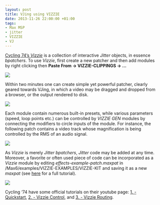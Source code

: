 ```yaml
---
layout: post
title: VJing using VIZZIE
date: 2013-11-26 22:00:00 +01:00
tags:
- Max MSP
- jitter
- VIZZIE
- VJ
---
```

[Cycling 74’s *Vizzie*](https://cycling74.com/articles/introducing-vizzie) is a collection of interactive *Jitter* objects, in essence *bpatchers*. To use *Vizzie*, first create a new patcher and then add modules by right clicking then **Paste From -> VIZZIE-CLIPPINGS -> …**

![]({{site.url}}/assets/images/posts/2013/13-11-26/01.png)

Within two minutes one can create simple yet powerful patcher, clearly geared towards VJing, in which a video may be dragged and dropped from a browser, or the output rendered to disk.

![]({{site.url}}/assets/images/posts/2013/13-11-26/02.png)

Each module contain numerous built-in presets, while various parameters (speed, loop points etc.) can be controlled by *VIZZIE GEN* modules by connecting the modifiers to circle inputs of the module. For instance, the following patch contains a video track whose magnification is being controlled by the RMS of an audio signal.

![]({{site.url}}/assets/images/posts/2013/13-11-26/03.png)

As *Vizzie* is merely *Jitter bpatchers*, *Jitter* code may be added at any time. Moreover, a favorite or often used piece of code can be incorporated as a *Vizzie* module by editing *effects-example-patch.maxpat* in /Max6/examples/VIZZIE-EXAMPLES/VIZZIE-KIT and saving it as a new *maxpat* (see [here](https://cycling74.com/tutorials/vizzie-tutorial-1-creating-a-vizzie-effects-module-using-the-vizzie-kit) for a full tutorial).

![]({{site.url}}/assets/images/posts/2013/13-11-26/04.png)

Cycling ‘74 have some official tutorials on their youtube page: [1. - Quickstart](https://www.youtube.com/watch?v=z4TfdPHrbgg), [2. - Vizzie Control](https://www.youtube.com/watch?v=Q2On-3lSATE), and [3. - Vizzie Routing](https://www.youtube.com/watch?v=c2KYmDWgr7Q).